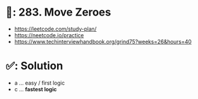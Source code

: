 # 📄: 283. Move Zeroes

<!-- - (0_asdf) :- https://github.com/withrvr/DSA-Final-450-Sheet -->
- https://leetcode.com/study-plan/
- https://neetcode.io/practice
- https://www.techinterviewhandbook.org/grind75?weeks=26&hours=40

# ✅: Solution

- a ... easy / first logic
- c ... **fastest logic**
